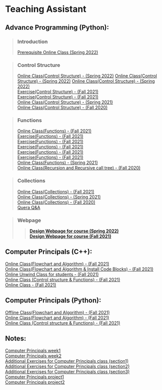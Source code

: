 # Teaching Assistant

## Advance Programming (Python):

> ### Introduction
> [Prerequisite Online Class (Spring 2022)](https://drive.google.com/file/d/1rFa8N86D1lNIdKYqW4GgVDs9ZheCEHfd/view)

> ### Control Structure
> [Online Class(Control Structure) - (Spring 2022)](https://drive.google.com/file/d/1yRpk5fFccaVGD280ARRcnlNTcEpfVu7e/view)
> [Online Class(Control Structure) - (Spring 2022)](https://drive.google.com/file/d/1w7oTDV6U712RmaxiEfyEv2je7uIH0kQ0/view)
> [Online Class(Control Structure) - (Spring 2022)](https://drive.google.com/file/d/1VJSB2GEtDnoKNYjx7gKlhk9AEQ_9TKo1/view)\
> [Exercise(Control Structure) - (Fall 2021)](https://drive.google.com/file/d/1NpNSXf79JP2UluEGXPbaU4Psi6oDRqic/view?usp=sharing)\
> [Exercise(Control Structure) - (Fall 2021)](https://drive.google.com/file/d/1wYHe7_IuPjpwbgK4mSmInP360y8KIPzR/view?usp=sharing)\
> [Online Class(Control Structure) - (Spring 2021)](https://drive.google.com/file/d/1W0H2Pz7DgdY88j4WgnnEuEf7Ou_26EhU/view)\
> [Online Class(Control Structure) - (Fall 2020)](https://drive.google.com/drive/folders/14yG7g3Hh0T3K3LT-Y14LPDHrb3NvBn2h)

> ### Functions
> [Online Class(Functions) - (Fall 2021)](https://drive.google.com/file/d/14CJRxRdbTz9z9dEqRDl1je9out81ozZ7/view)\
> [Exercise(Functions) - (Fall 2021)](https://drive.google.com/file/d/1U7G6SK57v3qs-VSMiXLq_inZ1QKYXmnt/view?usp=sharing)\
> [Exercise(Functions) - (Fall 2021)](https://drive.google.com/file/d/1_19F9oJOpltuIPDmy9TwYBNqZkr2EW60/view?usp=sharing)\
> [Exercise(Functions) - (Fall 2021)](https://drive.google.com/file/d/1BmVDg8fvmtXc-W2hsQvCRcrLeo2STzfj/view?usp=sharing)\
> [Exercise(Functions) - (Fall 2021)](https://drive.google.com/file/d/1LEjz0j-AFeayJT7EobGbz6-1IMW35oln/view?usp=sharing)\
> [Exercise(Functions) - (Fall 2021)](https://drive.google.com/file/d/1HkbCI5wB84ceZV7zDAMTGrptSFeWoEn8/view?usp=sharing)\
> [Online Class(Functions) - (Spring 2021)](https://drive.google.com/file/d/1NYfV-Q2H3KRy09lBhziliL0PajECU7qV/view?usp=sharing)\
> [Online Class(Recursion and Recursive call tree) - (Fall 2020)](https://drive.google.com/file/d/1rFYh0oMfcSv14N-ZKFOYSfUWash5EVTq/view?usp=sharing)

> ### Collections
> [Online Class(Collections) - (Fall 2021)](https://drive.google.com/file/d/1kA6CEvPzynlpeDuZlbe2Nf0wwWxK9lNb/view?usp=sharing)\
> [Online Class(Collections) - (Spring 2021)](https://drive.google.com/file/d/15eAgAIQBNFXJigFEPsUgbm-lF2rImttS/view)\
> [Online Class(Collections) - (Fall 2020)](https://drive.google.com/drive/folders/1b9eoVr2WWxfT_Bgp2iLoYkKgvhaQ6qIj)\
> [Quera Q&A](https://drive.google.com/file/d/1WdpVm8Dn5XqyrQHEnuSWUWxkR5YzVpqe/view)

> ### Webpage
> > [**Design Webpage for course (Spring 2022)**](https://sadegh28.github.io/AP1400-2/)\
> [**Design Webpage for course (Fall 2021)**](https://sadegh28.github.io/AP1400-1/)


## Computer Principals (C++):
[Online Class(Flowchart and Algorithm) - (Fall 2021)](https://drive.google.com/file/d/1Hqccv6KOlos1n4VqC2eD_2o0xpSVuqLb/view?usp=sharing)\
[Online Class(Flowchart and Algorithm & Install Code Blocks) - (Fall 2021)](https://drive.google.com/file/d/1LPZ-zi7o_XmIQdmMom1Q_L2E_WPQrrje/view?usp=sharing)\
[Online Unwind Class for students - (Fall 2021)](https://mega.nz/file/cs0G0LgQ#j1PWiP_3latG7n1rJB9hc1dL8veYEusucwqnVMQlPWw)\
[Online Class (Control structure & Functions) - (Fall 2021)](https://mega.nz/file/sxliVI6a#shXZ1dc8WxBMYGvD9wm3wUweOvWY952VnM6Zc98jZYI)\
[Online Class - (Fall 2021)](https://drive.google.com/file/d/14pjI18Mt1GE_BzbwQL-7mmdEMmRec5Ds/view?usp=sharing)


## Computer Principals (Python):
[Offline Class(Flowchart and Algorithm) - (Fall 2021)](https://drive.google.com/file/d/1Hqccv6KOlos1n4VqC2eD_2o0xpSVuqLb/view?usp=sharing)\
[Online Class(Flowchart and Algorithm) - (Fall 2021)](https://drive.google.com/file/d/1ZbdT5Ghd-OLdqdCRdOfk9J7OLMwRJpmW/view?usp=sharing)\
[Online Class (Control structure & Functions) - (Fall 2021)](https://mega.nz/file/t1skUK6Z#EDVLlvelzqIBny5fyRLGbsX_B3t5NOUf_FWulRqrh8A)


## Notes:
[Computer Principals week1](https://drive.google.com/file/d/1MW424nq5BNaO8rCjp4os1w7vDhyPZZ_1/view?usp=sharing)\
[Computer Principals week2](https://drive.google.com/file/d/10tzVk5uSfefNT63ZNiyhiyvueyU-7w5g/view?usp=sharing)\
[Additional Exercises for Computer Principals class (section1)](https://drive.google.com/file/d/1KRlWDkTg4EYykA_Ee3x186AKhvw2sROQ/view?usp=sharing)\
[Additional Exercises for Computer Principals class (section2)](https://drive.google.com/file/d/15eK81jF6m2QTZPv7r6v3X5Nk4IJgqYy7/view?usp=sharing)\
[Additional Exercises for Computer Principals class (section3)](https://drive.google.com/file/d/19BU0aZaEWkP5pjjGsVoFB3Z8KwokgkIC/view?usp=sharing)\
[Computer Principals project1](https://drive.google.com/file/d/142ZNtDMWemlDw7LlUn02psvQlC9lVQ_d/view?usp=sharing)\
[Computer Principals project2](https://drive.google.com/file/d/1QYvq9AZ9k2fge4oiw7VFKgtj1S7pBCx8/view?usp=sharing)







